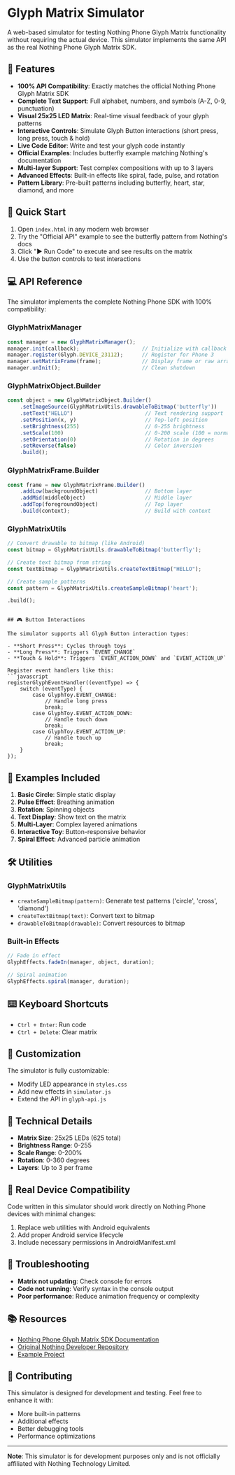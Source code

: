 # Glyph Matrix Simulator

A web-based simulator for testing Nothing Phone Glyph Matrix functionality without requiring the actual device. This simulator implements the same API as the real Nothing Phone Glyph Matrix SDK.

## 🎯 Features

- **100% API Compatibility**: Exactly matches the official Nothing Phone Glyph Matrix SDK
- **Complete Text Support**: Full alphabet, numbers, and symbols (A-Z, 0-9, punctuation)
- **Visual 25x25 LED Matrix**: Real-time visual feedback of your glyph patterns
- **Interactive Controls**: Simulate Glyph Button interactions (short press, long press, touch & hold)
- **Live Code Editor**: Write and test your glyph code instantly
- **Official Examples**: Includes butterfly example matching Nothing's documentation
- **Multi-layer Support**: Test complex compositions with up to 3 layers
- **Advanced Effects**: Built-in effects like spiral, fade, pulse, and rotation
- **Pattern Library**: Pre-built patterns including butterfly, heart, star, diamond, and more

## 🚀 Quick Start

1. Open `index.html` in any modern web browser
2. Try the "Official API" example to see the butterfly pattern from Nothing's docs
3. Click "▶ Run Code" to execute and see results on the matrix
4. Use the button controls to test interactions

## 💻 API Reference

The simulator implements the complete Nothing Phone SDK with 100% compatibility:

### GlyphMatrixManager
```javascript
const manager = new GlyphMatrixManager();
manager.init(callback);                    // Initialize with callback
manager.register(Glyph.DEVICE_23112);      // Register for Phone 3
manager.setMatrixFrame(frame);             // Display frame or raw array
manager.unInit();                          // Clean shutdown
```

### GlyphMatrixObject.Builder  
```javascript
const object = new GlyphMatrixObject.Builder()
    .setImageSource(GlyphMatrixUtils.drawableToBitmap('butterfly'))
    .setText("HELLO")                       // Text rendering support
    .setPosition(x, y)                      // Top-left position
    .setBrightness(255)                     // 0-255 brightness
    .setScale(100)                          // 0-200 scale (100 = normal)
    .setOrientation(0)                      // Rotation in degrees
    .setReverse(false)                      // Color inversion
    .build();
```

### GlyphMatrixFrame.Builder
```javascript
const frame = new GlyphMatrixFrame.Builder()
    .addLow(backgroundObject)               // Bottom layer
    .addMid(middleObject)                   // Middle layer  
    .addTop(foregroundObject)               // Top layer
    .build(context);                        // Build with context
```

### GlyphMatrixUtils
```javascript
// Convert drawable to bitmap (like Android)
const bitmap = GlyphMatrixUtils.drawableToBitmap('butterfly');

// Create text bitmap from string
const textBitmap = GlyphMatrixUtils.createTextBitmap("HELLO");

// Create sample patterns
const pattern = GlyphMatrixUtils.createSampleBitmap('heart');
```
    .build();
```

## 🎮 Button Interactions

The simulator supports all Glyph Button interaction types:

- **Short Press**: Cycles through toys
- **Long Press**: Triggers `EVENT_CHANGE`
- **Touch & Hold**: Triggers `EVENT_ACTION_DOWN` and `EVENT_ACTION_UP`

Register event handlers like this:
```javascript
registerGlyphEventHandler((eventType) => {
    switch (eventType) {
        case GlyphToy.EVENT_CHANGE:
            // Handle long press
            break;
        case GlyphToy.EVENT_ACTION_DOWN:
            // Handle touch down
            break;
        case GlyphToy.EVENT_ACTION_UP:
            // Handle touch up
            break;
    }
});
```

## 📖 Examples Included

1. **Basic Circle**: Simple static display
2. **Pulse Effect**: Breathing animation
3. **Rotation**: Spinning objects
4. **Text Display**: Show text on the matrix
5. **Multi-Layer**: Complex layered animations
6. **Interactive Toy**: Button-responsive behavior
7. **Spiral Effect**: Advanced particle animation

## 🛠 Utilities

### GlyphMatrixUtils
- `createSampleBitmap(pattern)`: Generate test patterns ('circle', 'cross', 'diamond')
- `createTextBitmap(text)`: Convert text to bitmap
- `drawableToBitmap(drawable)`: Convert resources to bitmap

### Built-in Effects
```javascript
// Fade in effect
GlyphEffects.fadeIn(manager, object, duration);

// Spiral animation
GlyphEffects.spiral(manager, duration);
```

## ⌨️ Keyboard Shortcuts

- `Ctrl + Enter`: Run code
- `Ctrl + Delete`: Clear matrix

## 🎨 Customization

The simulator is fully customizable:

- Modify LED appearance in `styles.css`
- Add new effects in `simulator.js`
- Extend the API in `glyph-api.js`

## 🔧 Technical Details

- **Matrix Size**: 25x25 LEDs (625 total)
- **Brightness Range**: 0-255
- **Scale Range**: 0-200%
- **Rotation**: 0-360 degrees
- **Layers**: Up to 3 per frame

## 📱 Real Device Compatibility

Code written in this simulator should work directly on Nothing Phone devices with minimal changes:

1. Replace web utilities with Android equivalents
2. Add proper Android service lifecycle
3. Include necessary permissions in AndroidManifest.xml

## 🐛 Troubleshooting

- **Matrix not updating**: Check console for errors
- **Code not running**: Verify syntax in the console output
- **Poor performance**: Reduce animation frequency or complexity

## 📚 Resources

- [Nothing Phone Glyph Matrix SDK Documentation](../nothingdocs.md)
- [Original Nothing Developer Repository](https://github.com/Nothing-Developer-Programme)
- [Example Project](https://github.com/KenFeng04/GlyphMatrix-Example-Project)

## 🤝 Contributing

This simulator is designed for development and testing. Feel free to enhance it with:

- More built-in patterns
- Additional effects
- Better debugging tools
- Performance optimizations

---

**Note**: This simulator is for development purposes only and is not officially affiliated with Nothing Technology Limited.
